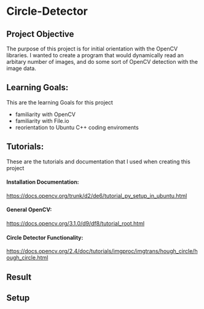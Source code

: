 # Circle-Detector

## Project Objective

The purpose of this project is for initial orientation with the OpenCV libraries. I wanted to create a program that would dynamically read an arbitary number of images, and do some sort of OpenCV detection with the image data. 

## Learning Goals:

This are the learning Goals for this project
* familiarity with OpenCV
* familiarity with File.io
* reorientation to Ubuntu C++ coding enviroments

## Tutorials:

These are the tutorials and documentation that I used when creating this project

#### Installation Documentation:  
https://docs.opencv.org/trunk/d2/de6/tutorial_py_setup_in_ubuntu.html  
#### General OpenCV:  
https://docs.opencv.org/3.1.0/d9/df8/tutorial_root.html  
#### Circle Detector Functionality:  
https://docs.opencv.org/2.4/doc/tutorials/imgproc/imgtrans/hough_circle/hough_circle.html

## Result



## Setup 
